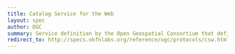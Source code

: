 ```yaml
---
title: Catalog Service for the Web
layout: spec
author: OGC
summary: Service definition by the Open Geospatial Consortium that defines exchange of metadata describing datasets
redirect_to: http://specs.okfnlabs.org/reference/ogc/protocols/csw.html
---
```


